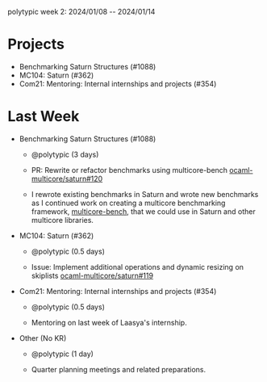 polytypic week 2: 2024/01/08 -- 2024/01/14

# Projects

- Benchmarking Saturn Structures (#1088)
- MC104: Saturn (#362)
- Com21: Mentoring: Internal internships and projects (#354)

# Last Week

- Benchmarking Saturn Structures (#1088)

  - @polytypic (3 days)

  - PR: Rewrite or refactor benchmarks using multicore-bench
    [ocaml-multicore/saturn#120](https://github.com/ocaml-multicore/saturn/pull/120)

  - I rewrote existing benchmarks in Saturn and wrote new benchmarks as I
    continued work on creating a multicore benchmarking framework,
    [multicore-bench](https://github.com/ocaml-multicore/multicore-bench), that
    we could use in Saturn and other multicore libraries.

- MC104: Saturn (#362)

  - @polytypic (0.5 days)

  - Issue: Implement additional operations and dynamic resizing on skiplists
    [ocaml-multicore/saturn#119](https://github.com/ocaml-multicore/saturn/issues/119)

- Com21: Mentoring: Internal internships and projects (#354)

  - @polytypic (0.5 days)

  - Mentoring on last week of Laasya's internship.

- Other (No KR)

  - @polytypic (1 day)

  - Quarter planning meetings and related preparations.
